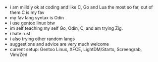 - i am miildly ok at coding and like C, Go and Lua the most so far, out of them C is my fav
- my fav lang syntax is Odin
- i use gentoo linux btw
- im self teaching my self Go, Odin, C, and am trying Zig. 
- i hate rust
- i also trying other random langs
- suggestions and advice are very much welcome
- current setup: Gentoo Linux, XFCE, LightDM/Startx, Screengrab, Vim/Zed

<!---
lovemearowlet/lovemearowlet is a ✨ special ✨ repository because its `README.md` (this file) appears on your GitHub profile.
You can click the Preview link to take a look at your changes.
--->
